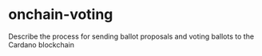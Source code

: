 # onchain-voting
Describe the process for sending ballot proposals and voting ballots to the Cardano blockchain
